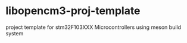 # libopencm3-proj-template
project template for stm32F103XXX Microcontrollers using meson build system

